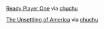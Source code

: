 [Ready Player One](https://en.wikipedia.org/wiki/Ready_Player_One) via [chuchu](https://github.com/ccallebs)

[The Unsettling of America](http://www.ecobooks.com/books/unsettli.htm) via [chuchu](https://github.com/ccallebs)

